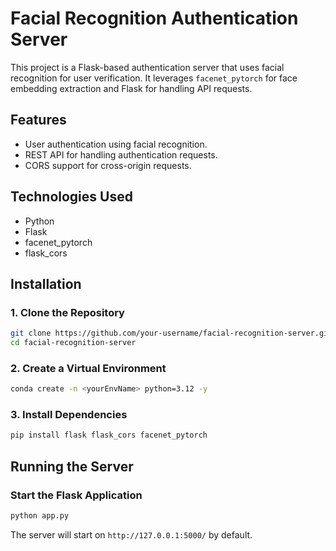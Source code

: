 # Facial Recognition Authentication Server

This project is a Flask-based authentication server that uses facial recognition for user verification. It leverages `facenet_pytorch` for face embedding extraction and Flask for handling API requests.

## Features

- User authentication using facial recognition.
- REST API for handling authentication requests.
- CORS support for cross-origin requests.

## Technologies Used

- Python
- Flask
- facenet\_pytorch
- flask\_cors

## Installation

### 1. Clone the Repository

```bash
git clone https://github.com/your-username/facial-recognition-server.git
cd facial-recognition-server
```

### 2. Create a Virtual Environment

```bash
conda create -n <yourEnvName> python=3.12 -y
```

### 3. Install Dependencies

```bash
pip install flask flask_cors facenet_pytorch
```

## Running the Server

### Start the Flask Application

```bash
python app.py
```

The server will start on `http://127.0.0.1:5000/` by default.
